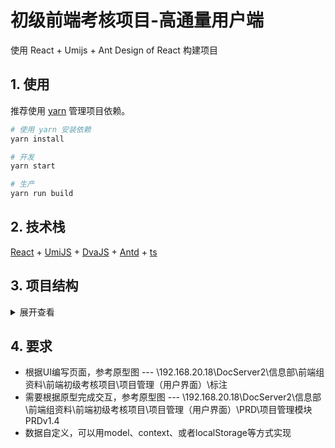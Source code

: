 # 初级前端考核项目-高通量用户端

 使用 React + Umijs + Ant Design of React 构建项目

## 1. 使用

推荐使用 [yarn](https://yarn.bootcss.com/) 管理项目依赖。


```bash
# 使用 yarn 安装依赖
yarn install

# 开发
yarn start

# 生产
yarn run build
```

## 2. 技术栈

[React](https://zh-hans.reactjs.org/) + [UmiJS](https://umijs.org/zh/) + [DvaJS](https://dvajs.com/) + [Antd](https://ant.design/docs/react/introduce-cn) + [ts](https://typescript.bootcss.com/)


## 3. 项目结构

<details>
<summary>展开查看</summary>
<pre>
<code>
|—— config/ 项目配置文件
|   |—— router/ 路由文件夹
|   |   |—— **.ts 模块路由
|
|—— public/ 静态资源文件
|
|—— src/ 源码
|   |—— assets/ 资源文件（会被webpack打包）
|   |
|   |—— components/ 全局组件 
|   |
|   |—— layouts/ 布局
|   |
|   |—— models/ 全局数据
|   |
|   |—— pages/ 入口是`index.tsx`，页面内的局部组件都放到页面文件夹的components目录下 （业务代码编写目录）
|   |   |—— .umi/ 此目录自动生成，不要修改/删除
|   |   |—— index.tsx/ 主页
|   |   |—— list.tsx/ 列表页
|   |
|   |—— utils/ 工具函数
|   |
|   |—— app.ts 运行时配置文件
|
|—— .gitignore
|
|—— tsconfig.json ts配置文件
|
|—— package.json npm包文件
|
|—— README.md 项目说明
</code>
</pre>
</details>

## 4. 要求
- 根据UI编写页面，参考原型图  --- \\192.168.20.18\DocServer2\信息部\前端组资料\前端初级考核项目\项目管理（用户界面）\标注
- 需要根据原型完成交互，参考原型图  --- \\192.168.20.18\DocServer2\信息部\前端组资料\前端初级考核项目\项目管理（用户界面）\PRD\项目管理模块PRDv1.4
- 数据自定义，可以用model、context、或者localStorage等方式实现
